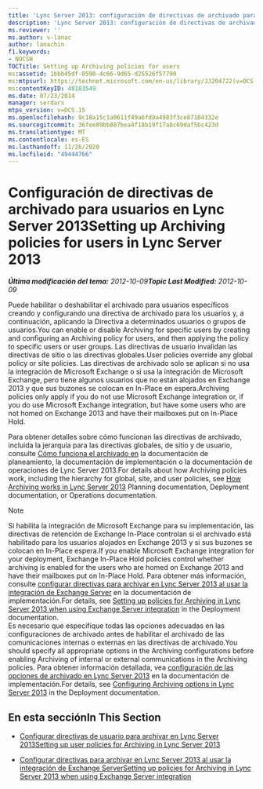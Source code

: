 ```yaml
---
title: 'Lync Server 2013: configuración de directivas de archivado para usuarios'
description: 'Lync Server 2013: configuración de directivas de archivado para los usuarios.'
ms.reviewer: ''
ms.author: v-lanac
author: lanachin
f1.keywords:
- NOCSH
TOCTitle: Setting up Archiving policies for users
ms:assetid: 1bbb45df-0590-4c66-9d65-d25526f57790
ms:mtpsurl: https://technet.microsoft.com/en-us/library/JJ204722(v=OCS.15)
ms:contentKeyID: 48183549
ms.date: 07/23/2014
manager: serdars
mtps_version: v=OCS.15
ms.openlocfilehash: 9c18a15c1a0611f49a6fd9a4983f3ce87104332e
ms.sourcegitcommit: 36fee89bb887bea4f18b19f17a8c69daf5bc423d
ms.translationtype: MT
ms.contentlocale: es-ES
ms.lasthandoff: 11/26/2020
ms.locfileid: "49444766"
---
```

# <a name="setting-up-archiving-policies-for-users-in-lync-server-2013"></a><span data-ttu-id="02fa5-103">Configuración de directivas de archivado para usuarios en Lync Server 2013</span><span class="sxs-lookup"><span data-stu-id="02fa5-103">Setting up Archiving policies for users in Lync Server 2013</span></span>

<div data-xmlns="http://www.w3.org/1999/xhtml">

<div class="topic" data-xmlns="http://www.w3.org/1999/xhtml" data-msxsl="urn:schemas-microsoft-com:xslt" data-cs="https://msdn.microsoft.com/">

<div data-asp="https://msdn2.microsoft.com/asp">



</div>

<div id="mainSection">

<div id="mainBody"><span data-ttu-id="02fa5-104">

<span> </span></span><span class="sxs-lookup"><span data-stu-id="02fa5-104">

<span> </span></span></span>

<span data-ttu-id="02fa5-105">_**Última modificación del tema:** 2012-10-09_</span><span class="sxs-lookup"><span data-stu-id="02fa5-105">_**Topic Last Modified:** 2012-10-09_</span></span>

<span data-ttu-id="02fa5-106">Puede habilitar o deshabilitar el archivado para usuarios específicos creando y configurando una directiva de archivado para los usuarios y, a continuación, aplicando la Directiva a determinados usuarios o grupos de usuarios.</span><span class="sxs-lookup"><span data-stu-id="02fa5-106">You can enable or disable Archiving for specific users by creating and configuring an Archiving policy for users, and then applying the policy to specific users or user groups.</span></span> <span data-ttu-id="02fa5-107">Las directivas de usuario invalidan las directivas de sitio o las directivas globales.</span><span class="sxs-lookup"><span data-stu-id="02fa5-107">User policies override any global policy or site policies.</span></span> <span data-ttu-id="02fa5-108">Las directivas de archivado solo se aplican si no usa la integración de Microsoft Exchange o si usa la integración de Microsoft Exchange, pero tiene algunos usuarios que no están alojados en Exchange 2013 y que sus buzones se colocan en In-Place en espera.</span><span class="sxs-lookup"><span data-stu-id="02fa5-108">Archiving policies only apply if you do not use Microsoft Exchange integration or, if you do use Microsoft Exchange integration, but have some users who are not homed on Exchange 2013 and have their mailboxes put on In-Place Hold.</span></span>

<span data-ttu-id="02fa5-109">Para obtener detalles sobre cómo funcionan las directivas de archivado, incluida la jerarquía para las directivas globales, de sitio y de usuario, consulte [Cómo funciona el archivado en](lync-server-2013-how-archiving-works.md) la documentación de planeamiento, la documentación de implementación o la documentación de operaciones de Lync Server 2013.</span><span class="sxs-lookup"><span data-stu-id="02fa5-109">For details about how Archiving policies work, including the hierarchy for global, site, and user policies, see [How Archiving works in Lync Server 2013](lync-server-2013-how-archiving-works.md) Planning documentation, Deployment documentation, or Operations documentation.</span></span>

<div>


> [!NOTE]  
> <span data-ttu-id="02fa5-110">Si habilita la integración de Microsoft Exchange para su implementación, las directivas de retención de Exchange In-Place controlan si el archivado está habilitado para los usuarios alojados en Exchange 2013 y si sus buzones se colocan en In-Place espera.</span><span class="sxs-lookup"><span data-stu-id="02fa5-110">If you enable Microsoft Exchange integration for your deployment, Exchange In-Place Hold policies control whether archiving is enabled for the users who are homed on Exchange 2013 and have their mailboxes put on In-Place Hold.</span></span> <span data-ttu-id="02fa5-111">Para obtener más información, consulte <A href="lync-server-2013-setting-up-policies-for-archiving-when-using-exchange-server-integration.md">configurar directivas para archivar en Lync Server 2013 al usar la integración de Exchange Server</A> en la documentación de implementación.</span><span class="sxs-lookup"><span data-stu-id="02fa5-111">For details, see <A href="lync-server-2013-setting-up-policies-for-archiving-when-using-exchange-server-integration.md">Setting up policies for Archiving in Lync Server 2013 when using Exchange Server integration</A> in the Deployment documentation.</span></span><BR><span data-ttu-id="02fa5-112">Es necesario que especifique todas las opciones adecuadas en las configuraciones de archivado antes de habilitar el archivado de las comunicaciones internas o externas en las directivas de archivado.</span><span class="sxs-lookup"><span data-stu-id="02fa5-112">You should specify all appropriate options in the Archiving configurations before enabling Archiving of internal or external communications in the Archiving policies.</span></span> <span data-ttu-id="02fa5-113">Para obtener información detallada, vea <A href="lync-server-2013-configuring-archiving-options.md">configuración de las opciones de archivado en Lync Server 2013</A> en la documentación de implementación.</span><span class="sxs-lookup"><span data-stu-id="02fa5-113">For details, see <A href="lync-server-2013-configuring-archiving-options.md">Configuring Archiving options in Lync Server 2013</A> in the Deployment documentation.</span></span>



</div>

<div>

## <a name="in-this-section"></a><span data-ttu-id="02fa5-114">En esta sección</span><span class="sxs-lookup"><span data-stu-id="02fa5-114">In This Section</span></span>

  - [<span data-ttu-id="02fa5-115">Configurar directivas de usuario para archivar en Lync Server 2013</span><span class="sxs-lookup"><span data-stu-id="02fa5-115">Setting up user policies for Archiving in Lync Server 2013</span></span>](lync-server-2013-setting-up-user-policies-for-archiving-in-lync-server.md)

  - [<span data-ttu-id="02fa5-116">Configurar directivas para archivar en Lync Server 2013 al usar la integración de Exchange Server</span><span class="sxs-lookup"><span data-stu-id="02fa5-116">Setting up policies for Archiving in Lync Server 2013 when using Exchange Server integration</span></span>](lync-server-2013-setting-up-policies-for-archiving-when-using-exchange-server-integration.md)

<span data-ttu-id="02fa5-117"></div>

</div>

<span> </span>

</div>

</div>

</span><span class="sxs-lookup"><span data-stu-id="02fa5-117"></div>

</div>

<span> </span>

</div>

</div>

</span></span></div>

